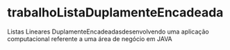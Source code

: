 # trabalhoListaDuplamenteEncadeada
Listas  Lineares DuplamenteEncadeadasdesenvolvendo  uma aplicação computacional referente a uma área de negócio em JAVA
